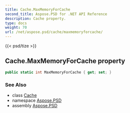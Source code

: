 ```yaml
---
title: Cache.MaxMemoryForCache
second_title: Aspose.PSD for .NET API Reference
description: Cache property. 
type: docs
weight: 70
url: /net/aspose.psd/cache/maxmemoryforcache/
---
```

{{< psd/tize >}}
## Cache.MaxMemoryForCache property

```csharp
public static int MaxMemoryForCache { get; set; }
```

### See Also

* class [Cache](../)
* namespace [Aspose.PSD](../../cache/)
* assembly [Aspose.PSD](../../../)


